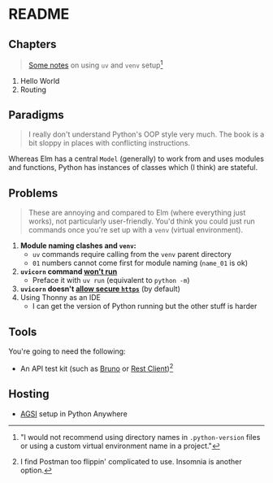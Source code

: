 # README

## Chapters

> [Some notes](https://github.com/astral-sh/uv/issues/10543#issuecomment-2587276856) on using `uv` and `venv` setup[^1]

1. Hello World
2. Routing


## Paradigms

> I really don't understand Python's OOP style very much.
> The book is a bit sloppy in places with conflicting instructions.

Whereas Elm has a central `Model` (generally) to work from and uses modules and functions, Python has instances of classes which (I think) are stateful.


## Problems

> These are annoying and compared to Elm (where everything just works), not particularly user-friendly. You'd think you could just run commands once you're set up with a `venv` (virtual environment).

1. **Module naming clashes and `venv`:**
    - `uv` commands require calling from the `venv` parent directory
    - `01` numbers cannot come first for module naming (`name_01` is ok)
2. **`uvicorn` command [won't run](https://stackoverflow.com/a/69322150)**
    - Preface it with `uv run` (equivalent to `python -m`)
3. **`uvicorn` doesn't [allow secure `https`](https://www.uvicorn.org/deployment/#running-with-https)** (by default)
4. Using Thonny as an IDE
    - I can get the version of Python running but the other stuff is harder



## Tools

You're going to need the following:

- An API test kit (such as [Bruno](https://www.usebruno.com/) or [Rest Client](https://marketplace.visualstudio.com/items?itemName=humao.rest-client))[^2]


## Hosting

- [AGSI](https://help.pythonanywhere.com/pages/ASGICommandLine) setup in Python Anywhere


[^1]: "I would not recommend using directory names in `.python-version` files or using a custom virtual environment name in a project."

[^2]: I find Postman too flippin' complicated to use. Insomnia is another option.
